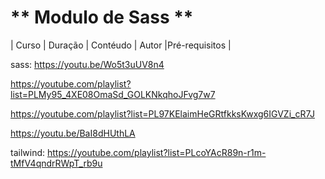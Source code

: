 # ** Modulo de Sass ** #
| Curso | Duração | Contéudo | Autor |Pré-requisitos |

sass:
https://youtu.be/Wo5t3uUV8n4

https://youtube.com/playlist?list=PLMy95_4XE08OmaSd_GOLKNkqhoJFvg7w7

https://youtube.com/playlist?list=PL97KElaimHeGRtfkksKwxg6IGVZi_cR7J

https://youtu.be/BaI8dHUthLA

tailwind:
https://youtube.com/playlist?list=PLcoYAcR89n-r1m-tMfV4qndrRWpT_rb9u

